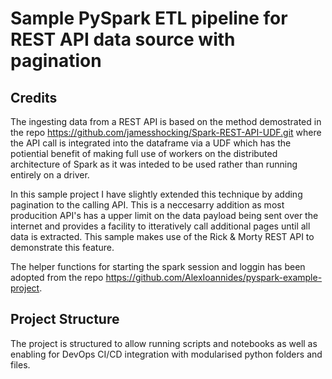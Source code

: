 # Sample PySpark ETL pipeline for REST API data source with pagination

## Credits
The ingesting data from a REST API is based on the method demostrated in the repo https://github.com/jamesshocking/Spark-REST-API-UDF.git where the API call is integrated into the dataframe via a UDF which has the potiential benefit of making full use of workers on the distributed architecture of Spark as it was inteded to be used rather than running entirely on a driver.

In this sample project I have slightly extended this technique by adding pagination to the calling API. This is a neccesarry addition as most producition API's has a upper limit on the data payload being sent over the internet and provides a facility to itteratively call additional pages until all data is extracted. This sample makes use of the Rick & Morty REST API to demonstrate this feature.

The helper functions for starting the spark session and loggin has been adopted from the repo https://github.com/AlexIoannides/pyspark-example-project. 

## Project Structure
The project is structured to allow running scripts and notebooks as well as enabling for DevOps CI/CD integration with modularised python folders and files. 
